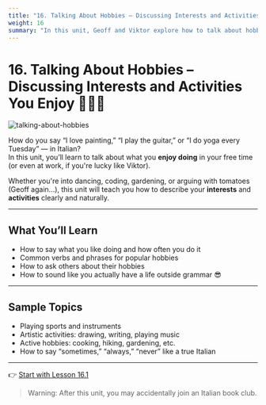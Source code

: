 ```yaml
---
title: "16. Talking About Hobbies – Discussing Interests and Activities You Enjoy"
weight: 16
summary: "In this unit, Geoff and Viktor explore how to talk about hobbies in Italian — from cooking to karate, and everything in between."
---
```


# 16. Talking About Hobbies – Discussing Interests and Activities You Enjoy 🎨🥋🎸

![talking-about-hobbies](/images/intermediate/talking-about-hobbies/talking-about-hobbies.png/)

How do you say “I love painting,” “I play the guitar,” or “I do yoga every Tuesday” — in Italian?  
In this unit, you’ll learn to talk about what you **enjoy doing** in your free time (or even at work, if you're lucky like Viktor).

Whether you're into dancing, coding, gardening, or arguing with tomatoes (Geoff again...), this unit will teach you how to describe your **interests** and **activities** clearly and naturally.

---

## What You’ll Learn

- How to say what you like doing and how often you do it  
- Common verbs and phrases for popular hobbies  
- How to ask others about their hobbies  
- How to sound like you actually have a life outside grammar 😎

---

## Sample Topics

- Playing sports and instruments  
- Artistic activities: drawing, writing, playing music  
- Active hobbies: cooking, hiking, gardening, etc.  
- How to say “sometimes,” “always,” “never” like a true Italian

---

👉 [Start with Lesson 16.1](./lesson16-1)

> Warning: After this unit, you may accidentally join an Italian book club.
